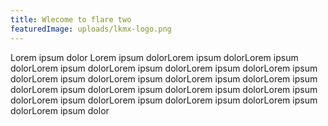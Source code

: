```yaml
---
title: Wlecome to flare two
featuredImage: uploads/lkmx-logo.png
---
```

Lorem ipsum dolor Lorem ipsum dolorLorem ipsum dolorLorem ipsum dolorLorem ipsum dolorLorem ipsum dolorLorem ipsum dolorLorem ipsum dolorLorem ipsum dolorLorem ipsum dolorLorem ipsum dolorLorem ipsum dolorLorem ipsum dolorLorem ipsum dolorLorem ipsum dolorLorem ipsum dolorLorem ipsum dolorLorem ipsum dolorLorem ipsum dolorLorem ipsum dolorLorem ipsum dolor